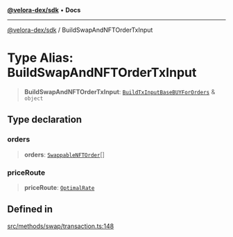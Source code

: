 [**@velora-dex/sdk**](../README.md) • **Docs**

***

[@velora-dex/sdk](../globals.md) / BuildSwapAndNFTOrderTxInput

# Type Alias: BuildSwapAndNFTOrderTxInput

> **BuildSwapAndNFTOrderTxInput**: [`BuildTxInputBaseBUYForOrders`](../-internal-/type-aliases/BuildTxInputBaseBUYForOrders.md) & `object`

## Type declaration

### orders

> **orders**: [`SwappableNFTOrder`](SwappableNFTOrder.md)[]

### priceRoute

> **priceRoute**: [`OptimalRate`](OptimalRate.md)

## Defined in

[src/methods/swap/transaction.ts:148](https://github.com/VeloraDEX/sdk/blob/master/src/methods/swap/transaction.ts#L148)
